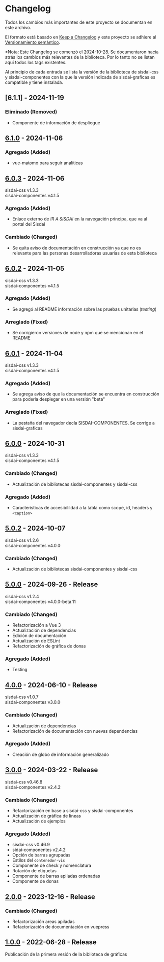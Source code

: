 # Changelog

Todos los cambios más importantes de este proyecto se documentan en este archivo.

El formato está basado en [Keep a Changelog](https://keepachangelog.com/en/1.1.0)
y este proyecto se adhiere al [Versionamiento semántico](https://semver.org/spec/v2.0.0.html).

\*Nota: Este Changelog se comenzó el 2024-10-28. Se documentaron hacia atrás los cambios más relevantes
de la biblioteca. Por lo tanto no se listan aquí todos los tags existentes.

Al principio de cada entrada se lista la versión de la biblioteca de sisdai-css y
sisdai-componentes con la que la versión indicada de sisdai-graficas es
compatible y tiene instalada.

## [6.1.1] - 2024-11-19

### Eliminado (Removed)

- Componente de información de despliegue

## [6.1.0] - 2024-11-06

### Agregado (Added)

- vue-matomo para seguir analíticas

## [6.0.3] - 2024-11-06

sisdai-css v1.3.3<br>sisdai-componentes v4.1.5

### Agregado (Added)

- Enlace externo de _IR A SISDAI_ en la navegación principa, que va al portal del Sisdai

### Cambiado (Changed)

- Se quita aviso de documentación en construcción ya que no es relevante para las personas desarrolladoras usuarias de esta biblioteca

## [6.0.2] - 2024-11-05

sisdai-css v1.3.3<br>sisdai-componentes v4.1.5

### Agregado (Added)

- Se agregó al README información sobre las pruebas unitarias (_testing_)

### Arreglado (Fixed)

- Se corrigieron versiones de node y npm que se mencionan en el README

## [6.0.1] - 2024-11-04

sisdai-css v1.3.3<br>sisdai-componentes v4.1.5

### Agregado (Added)

- Se agrega aviso de que la documentación se encuentra en construcción para poderla desplegar en una versión "beta"

### Arreglado (Fixed)

- La pestaña del navegador decía SISDAI-COMPONENTES. Se corrige a sisdai-graficas

## [6.0.0] - 2024-10-31

sisdai-css v1.3.3<br>sisdai-componentes v4.1.5

### Cambiado (Changed)

- Actualización de bibliotecas sisdai-componentes y sisdai-css

### Agregado (Added)

- Características de accesibilildad a la tabla como scope, id, headers y `<caption>`

## [5.0.2] - 2024-10-07

sisdai-css v1.2.6<br>sisdai-componentes v4.0.0

### Cambiado (Changed)

- Actualización de bibliotecas sisdai-componentes y sisdai-css

## [5.0.0] - 2024-09-26 - Release

sisdai-css v1.2.4<br>sisdai-componentes v4.0.0-beta.11

### Cambiado (Changed)

- Refactorización a Vue 3
- Actualización de dependencias
- Edición de documentación
- Actualización de ESLint
- Refactorización de gráfica de donas

### Agregado (Added)

- Testing

## [4.0.0] - 2024-06-10 - Release

sisdai-css v1.0.7<br>sisdai-componentes v3.0.0

### Cambiado (Changed)

- Actualización de dependencias
- Refactorización de documentación con nuevas dependencias

### Agregado (Added)

- Creación de globo de información generalizado

## [3.0.0] - 2024-03-22 - Release

sisdai-css v0.46.8<br>sisdai-componentes v2.4.2

### Cambiado (Changed)

- Refactorización en base a sisdai-css y sisdai-componentes
- Actualización de gráfica de líneas
- Actualización de ejemplos

### Agregado (Added)

- sisdai-css v0.46.9
- sidai-componentes v2.4.2
- Opción de barras agrupadas
- Estilos del `contenedor-vis`
- Componente de check y nomenclatura
- Rotación de etiquetas
- Componente de barras apiladas ordenadas
- Componente de donas

## [2.0.0] - 2023-12-16 - Release

### Cambiado (Changed)

- Refactorización areas apiladas
- Refactorización de documentación en vuepress

## [1.0.0] - 2022-06-28 - Release

Publicación de la primera vesión de la biblioteca de gráficas

[6.1.0]: https://codigo.conahcyt.mx/sisdai/sisdai-graficas/compare/v6.1.0...v6.0.3
[6.0.3]: https://codigo.conahcyt.mx/sisdai/sisdai-graficas/compare/v6.0.3...v6.0.2
[6.0.2]: https://codigo.conahcyt.mx/sisdai/sisdai-graficas/compare/v6.0.2...v6.0.1
[6.0.1]: https://codigo.conahcyt.mx/sisdai/sisdai-graficas/compare/v6.0.1...v6.0.0
[6.0.0]: https://codigo.conahcyt.mx/sisdai/sisdai-graficas/compare/v6.0.0...v5.0.2
[5.0.2]: https://codigo.conahcyt.mx/sisdai/sisdai-graficas/compare/v5.0.2...v5.0.0
[5.0.0]: https://codigo.conahcyt.mx/sisdai/sisdai-graficas/compare/v5.0.0...v4.0.0
[4.0.0]: https://codigo.conahcyt.mx/sisdai/sisdai-graficas/compare/v4.0.0...v5.0.0
[3.0.0]: https://codigo.conahcyt.mx/sisdai/sisdai-graficas/compare/v3.0.0...v2.0.0
[2.0.0]: https://codigo.conahcyt.mx/sisdai/sisdai-graficas/compare/v2.0.0...v1.0.0
[1.0.0]: https://codigo.conahcyt.mx/sisdai/sisdai-graficas/-/releases/v1.0.0
